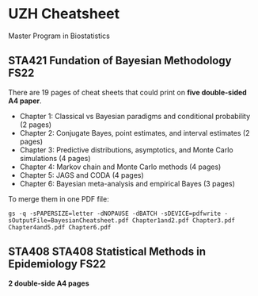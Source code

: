 # UZH Cheatsheet
Master Program in Biostatistics 


## STA421 Fundation of Bayesian Methodology FS22
There are 19 pages of cheat sheets that could print on **five double-sided A4 paper**.
 - Chapter 1: Classical vs Bayesian paradigms and conditional probability (2 pages)
 - Chapter 2: Conjugate Bayes, point estimates, and interval estimates (2 pages)
 - Chapter 3: Predictive distributions, asymptotics, and Monte Carlo simulations (4 pages)
 - Chapter 4: Markov chain and Monte Carlo methods (4 pages)
 - Chapter 5: JAGS and CODA (4 pages)
 - Chapter 6: Bayesian meta-analysis and empirical Bayes (3 pages)


To merge them in one PDF file:

```
gs -q -sPAPERSIZE=letter -dNOPAUSE -dBATCH -sDEVICE=pdfwrite -sOutputFile=BayesianCheatsheet.pdf Chapter1and2.pdf Chapter3.pdf Chapter4and5.pdf Chapter6.pdf
```

## STA408 STA408 Statistical Methods in Epidemiology FS22
**2 double-side A4 pages**
